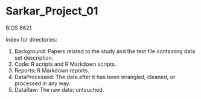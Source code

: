 # Sarkar_Project_01
BIOS 6621

Index for directories:

1. Background: Papers related to the study and the text file containing data set description.
2. Code: R scripts and R Markdown scripts.
3. Reports: R Markdown reports.
4. DataProcessed: The data after it has been wrangled, cleaned, or processed in any way.
5. DataRaw: The raw data; untouched.
